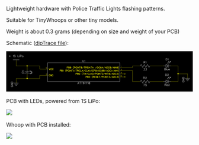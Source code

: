 
Lightweight hardware with Police Traffic Lights flashing patterns. 

Suitable for TinyWhoops or other tiny models. 

Weight is about 0.3 grams (depending on size and weight of your PCB)


Schematic ([dipTrace file](policeLightsWhoop.dch)):

![](schematic.png)


PCB with LEDs, powered from 1S LiPo:

[![](https://img.youtube.com/vi/YaUy3KzH4Do/0.jpg)](https://www.youtube.com/watch?v=YaUy3KzH4Do)


Whoop with PCB installed:

[![](https://img.youtube.com/vi/rg170HTdNSE/0.jpg)](https://www.youtube.com/watch?v=rg170HTdNSE)
